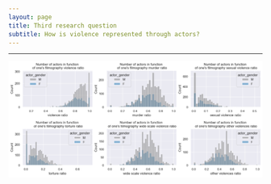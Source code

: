 ```yaml
---
layout: page
title: Third research question
subtitle: How is violence represented through actors?
---
```

* * *


![murder_violence](assets/img/gender_analysis.png)
<div class="flourish-embed flourish-chart" data-src="visualisation/12249874"><script src="https://public.flourish.studio/resources/embed.js"></script></div>
